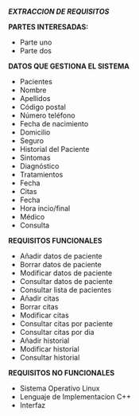 ***EXTRACCION DE REQUISITOS***

**PARTES INTERESADAS:**
 * Parte uno
 * Parte dos

**DATOS QUE GESTIONA EL SISTEMA**
 * Pacientes
  * Nombre
  * Apellidos
  * Código postal
  * Número teléfono
  * Fecha de nacimiento
  * Domicilio
  * Seguro
 * Historial del Paciente
  * Sintomas
  * Diagnóstico
  * Tratamientos
  * Fecha
 * Citas
  * Fecha
  * Hora incio/final
  * Médico
  * Consulta

**REQUISITOS FUNCIONALES**
 * Añadir datos de paciente
 * Borrar datos de paciente
 * Modificar datos de paciente
 * Consultar datos de paciente
 * Consultar lista de pacientes
 * Añadir citas
 * Borrar citas
 * Modificar citas
 * Consultar citas por paciente
 * Consultar citas por dia
 * Añadir historial
 * Modificar historial
 * Consultar historial

**REQUISITOS NO FUNCIONALES**
 * Sistema Operativo Linux
 * Lenguaje de Implementacion C++
 * Interfaz